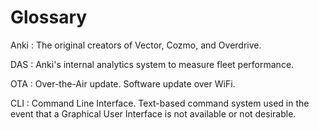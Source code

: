 # Glossary

Anki
: The original creators of Vector, Cozmo, and Overdrive.

DAS
: Anki's internal analytics system to measure fleet performance.

OTA
: Over-the-Air update. Software update over WiFi.

CLI
: Command Line Interface. Text-based command system used in the event that a Graphical User Interface is not available or not desirable.
